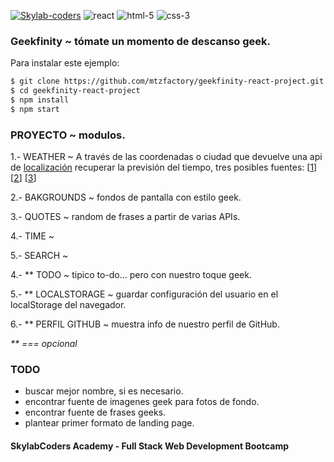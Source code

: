 [![Skylab-coders](https://mtzfactory.github.io/logos/png/skylab-coders.png)](http://www.skylabcoders.com/)
![react](https://mtzfactory.github.io/logos/png/react.png)
![html-5](https://mtzfactory.github.io/logos/png/html-5.png)
![css-3](https://mtzfactory.github.io/logos/png/css-3.png)

### Geekfinity ~ tómate un momento de descanso geek.

Para instalar este ejemplo:

```bash
$ git clone https://github.com/mtzfactory/geekfinity-react-project.git
$ cd geekfinity-react-project
$ npm install
$ npm start
```

### PROYECTO ~ modulos.

1.- WEATHER ~ A través de las coordenadas o ciudad que devuelve una api de [localización][freegeoip] recuperar la previsión del tiempo, tres posibles fuentes: [[1][darksky]] [[2][wunderground]] [[3][openweathermap]]

2.- BAKGROUNDS ~ fondos de pantalla con estilo geek.

3.- QUOTES ~ random de frases a partir de varias APIs.

4.- TIME ~ 

5.- SEARCH ~ 

4.- ** TODO ~ tipico to-do... pero con nuestro toque geek.

5.- ** LOCALSTORAGE ~ guardar configuración del usuario en el localStorage del navegador.

6.- ** PERFIL GITHUB ~ muestra info de nuestro perfil de GitHub.

_** === opcional_

### TODO

+ buscar mejor nombre, si es necesario.
+ encontrar fuente de imagenes geek para fotos de fondo.
+ encontrar fuente de frases geeks.
+ plantear primer formato de landing page.


#### SkylabCoders Academy - Full Stack Web Development Bootcamp

[freegeoip]: https://freegeoip.net/json/

[darksky]: https://darksky.net/dev
[wunderground]: https://www.wunderground.com/weather/api/
[openweathermap]: https://openweathermap.org/api

[create-react-app]: https://github.com/facebookincubator/create-react-app
[react-router-dom]: https://github.com/ReactTraining/react-router/tree/master/packages/react-router-dom
[hashrouter]: https://github.com/ReactTraining/react-router/blob/master/packages/react-router-dom/docs/api/HashRouter.md
[withrouter]: https://github.com/ReactTraining/react-router/blob/master/packages/react-router/docs/api/withRouter.md
